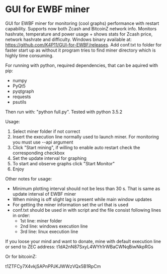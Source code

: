 # GUI for EWBF miner
GUI for EWBF miner for monitoring (cool graphs) performance with restart capability. Supports now both Zcash and BitcoinZ network info.
Monitors hashrate, temperature and power usage + shows stats for Zcash price, network hashrate and difficulty.
Windows binary available at: https://github.com/K4P11/GUI-for-EWBF/releases.
Add conf.txt to folder for faster start up as without it program tries to find miner directory which is highly time consuming.

For running with python, required dependencies, that can be aquired with pip:
  - numpy
  - PyQt5
  - pyqtgraph
  - requests
  - psutils

Then run with: "python full.py". 
Tested with python 3.5.2

Usage:
  1. Select miner folder if not correct
  2. Insert the execution line normally used to launch miner. For monitoring you must use --api argument
  3. Click "Start mining", if willing to enable auto restart check the corresponding checkbox
  4. Set the update interval for graphing
  5. To start and observe graphs click "Start Monitor"
  6. Enjoy
  

Other notes for usage:
  - Minimum plotting interval should not be less than 30 s. That is same as update interval of EWBF miner
  - When mining is off slight lag is present while main window updates
  - For getting the miner information set the url that is used
  - conf.txt should be used in with script and the file consist following lines in order:
    - 1st line: miner folder
    - 2nd line: windows execution line
    - 3rd line: linux execution line
  
If you loose your mind and want to donate, mine with default execution line or send to ZEC address: t1dA2nN87SxyL4WYh1rWBaCWNqBiwNkpRGs

Or for bitcoinZ:

t1ZTFCy7X4vkjSAPnPPJKJWWzVQx5B1RpCm
